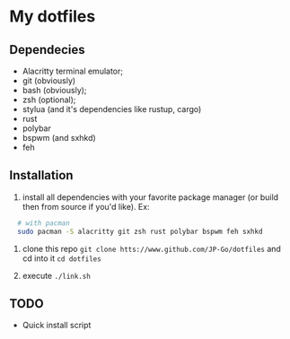# My dotfiles

## Dependecies

- Alacritty terminal emulator;
- git (obviously)
- bash (obviously);
- zsh (optional);
- stylua (and it's dependencies like rustup, cargo)
- rust
- polybar
- bspwm (and sxhkd)
- feh

## Installation

1. install all dependencies with your favorite package manager (or build then from source if you'd like). Ex:

```bash
  # with pacman
  sudo pacman -S alacritty git zsh rust polybar bspwm feh sxhkd
```

1. clone this repo `git clone htts://www.github.com/JP-Go/dotfiles` and cd into it `cd dotfiles`

1. execute `./link.sh`

## TODO

- Quick install script

